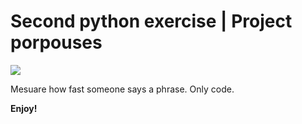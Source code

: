 # Second python exercise | Project porpouses
![](https://images.jairoramirezu.com/images/second-python.png)

Mesuare how fast someone says a phrase.
Only code.

**Enjoy!**
